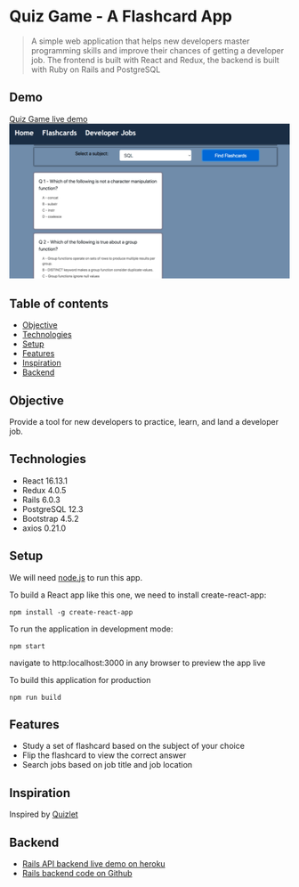 # Quiz Game - A Flashcard App 
> A simple web application that helps new developers master programming skills and improve their chances of getting a developer job. The frontend is built with React and Redux, the backend is built with Ruby on Rails and PostgreSQL

## Demo
[Quiz Game live demo](https://quiz-box.netlify.app/#/flashcards)
![screen shot](https://github.com/yuanxizhang/quiz-game-frontend/blob/master/public/img/sreenshot.png)

## Table of contents
* [Objective](#Objective)
* [Technologies](#technologies)
* [Setup](#setup)
* [Features](#features)
* [Inspiration](#inspiration)
* [Backend](#backend)

## Objective
Provide a tool for new developers to practice, learn, and land a developer job.
## Technologies
* React 16.13.1
* Redux 4.0.5
* Rails 6.0.3
* PostgreSQL 12.3
* Bootstrap 4.5.2
* axios 0.21.0
## Setup
We will need [node.js](https://nodejs.org/en/download/) to run this app.

To build a React app like this one, we need to install create-react-app:
```
npm install -g create-react-app
```
To run the application in development mode:
```
npm start
```
navigate to http:localhost:3000 in any browser to preview the app live

To build this application for production
```
npm run build
```
## Features
* Study a set of flashcard based on the subject of your choice
* Flip the flashcard to view the correct answer
* Search jobs based on job title and job location
## Inspiration
Inspired by [Quizlet](https://quizlet.com/)
## Backend 
* [Rails API backend live demo on heroku](http://online-quiz-api.herokuapp.com/api/v1/tests)
* [Rails backend code on Github](https://github.com/yuanxizhang/quiz-game-api)